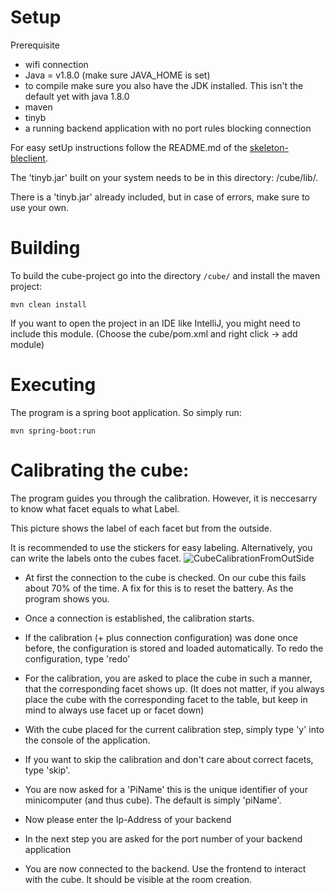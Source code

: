 # Setup

Prerequisite
* wifi connection
* Java = v1.8.0 (make sure JAVA_HOME is set)
* to compile make sure you also have the JDK installed. This isn't the default yet with java 1.8.0
* maven
* tinyb
* a running backend application with no port rules blocking connection

For easy setUp instructions follow the README.md of the [skeleton-bleclient](https://git.uibk.ac.at/csat2410/skeleton-bleclient).

The 'tinyb.jar' built on your system needs to be in this directory: /cube/lib/.

There is a 'tinyb.jar' already included, but in case of errors, make sure to use your own.

# Building
To build the cube-project go into the directory  `/cube/` and install the maven project:

`mvn clean install`

If you want to open the project in an IDE like IntelliJ, you might need to include this module. (Choose the cube/pom.xml and right click -> add module)

# Executing
The program is a spring boot application. So simply run:

`mvn spring-boot:run`

# Calibrating the cube:
The program guides you through the calibration. However, it is neccesarry to know what facet equals to what Label.

This picture shows the label of each facet but from the outside.

It is recommended to use the stickers for easy labeling. Alternatively, you can write the labels onto the cubes facet.
![CubeCalibrationFromOutSide](https://i.imgur.com/EdGduGB.png)
* At first the connection to the cube is checked. On our cube this fails about 70% of the time. A fix for this is to reset the battery. As the program shows you.

* Once a connection is established, the calibration starts.
* If the calibration (+ plus connection configuration) was done once before, the configuration is stored and loaded automatically. To redo the configuration, type 'redo'
* For the calibration, you are asked to place the cube in such a manner, that the corresponding facet shows up. (It does not matter, if you always place the cube with the corresponding facet to the table, but keep in mind to always use facet up or facet down)
* With the cube placed for the current calibration step, simply type 'y' into the console of the application.
* If you want to skip the calibration and don't care about correct facets, type 'skip'.

* You are now asked for a 'PiName' this is the unique identifier of your minicomputer (and thus cube). The default is simply 'piName'.
* Now please enter the Ip-Address of your backend
* In the next step you are asked for the port number of your backend application
* You are now connected to the backend. Use the frontend to interact with the cube. It should be visible at the room creation.